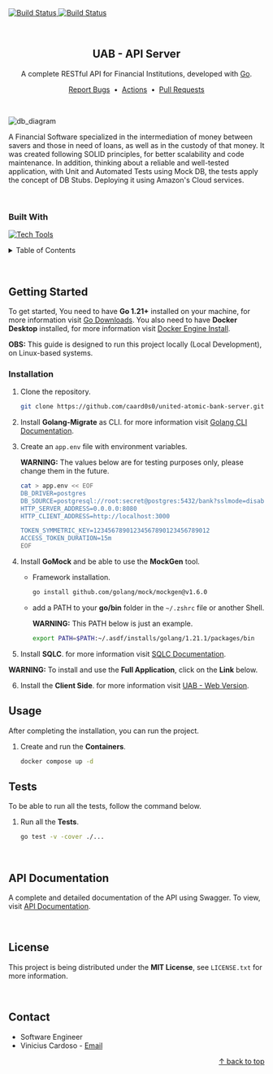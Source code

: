 <div id="top"></div>


<!-- CI Badge -->
<a href="https://github.com/caard0s0/united-atomic-bank-server/actions/workflows/ci.yml">
    <img src="https://github.com/caard0s0/united-atomic-bank-server/actions/workflows/ci.yml/badge.svg?branch=main" alt="Build Status">
</a>

<!-- Build & Publish Docker Badge -->
<a href="https://github.com/caard0s0/united-atomic-bank-server/actions/workflows/deploy.yml">
    <img src="https://github.com/caard0s0/united-atomic-bank-server/actions/workflows/deploy.yml/badge.svg?branch=main" alt="Build Status">
</a>

&nbsp;


<!-- About the Project -->
<div align="center">
    <h2>UAB - API Server</h2>
    <p>A complete RESTful API for Financial Institutions, developed with <a href="https://go.dev/">Go</a>.</p>
    <a href="https://github.com/caard0s0/united-atomic-bank-server/issues">Report Bugs</a>
    &nbsp;&bull;&nbsp;
    <a href="https://github.com/caard0s0/united-atomic-bank-server/actions">Actions</a>
    &nbsp;&bull;&nbsp;
    <a href="https://github.com/caard0s0/united-atomic-bank-server/pulls">Pull Requests</a>
</div>

&nbsp;

![db_diagram](https://github.com/caard0s0/united-atomic-bank-server/assets/95318788/c9d6c5fe-f96b-4053-bbd7-b2297caf994b)

A Financial Software specialized in the intermediation of money between savers and those in need of loans, as well as in the custody of that money. It was created following SOLID principles, for better scalability and code maintenance. In addition, thinking about a reliable and well-tested application, with Unit and Automated Tests using Mock DB, the tests apply the concept of DB Stubs. Deploying it using Amazon's Cloud services.

&nbsp;

<h3>Built With</h3>

[![Tech Tools](https://skillicons.dev/icons?i=go,postgres,docker,aws,kubernetes,githubactions,postman)](https://skillicons.dev)


<!-- Table of Contents -->
<details>
  <summary>Table of Contents</summary>
    <ol>
        <li>
            <a href="#getting-started">Getting Started</a>
            <ul>
                <li><a href="#installation">Installation</a></li>
                <li><a href="#usage">Usage</a></li>
                <li><a href="#tests">Tests</a></li>
                <li><a href="#api-documentation">API Documentation</a></li>
            </ul>
        </li>
        <li><a href="#license">License</a></li>
        <li><a href="#contact">Contact</a></li>
    </ol>
</details>

&nbsp;


<!-- Getting Started -->
<h2 id="getting-started">Getting Started</h2>

<p>To get started, You need to have <strong>Go 1.21+</strong> installed on your machine, for more information visit <a href="https://go.dev/dl/">Go Downloads</a>. You also need to have <strong>Docker Desktop</strong> installed, for more information visit <a href="https://docs.docker.com/engine/install/">Docker Engine Install</a>.</p>

<p><strong>OBS:</strong> This guide is designed to run this project locally (Local Development), on Linux-based systems.</p>


<!-- Installation -->
<h3 id="installation">Installation</h3>

1. Clone the repository.
    ```bash
    git clone https://github.com/caard0s0/united-atomic-bank-server.git
    ```

2. Install <strong>Golang-Migrate</strong> as CLI. for more information visit <a href="https://github.com/golang-migrate/migrate/tree/master/cmd/migrate">Golang CLI Documentation</a>.

3. Create an `app.env` file with environment variables.

    <strong>WARNING:</strong> The values ​​below are for testing purposes only, please change them in the future.

    ```bash
    cat > app.env << EOF
    DB_DRIVER=postgres
    DB_SOURCE=postgresql://root:secret@postgres:5432/bank?sslmode=disable
    HTTP_SERVER_ADDRESS=0.0.0.0:8080
    HTTP_CLIENT_ADDRESS=http://localhost:3000

    TOKEN_SYMMETRIC_KEY=12345678901234567890123456789012
    ACCESS_TOKEN_DURATION=15m
    EOF
    ```

4. Install <strong>GoMock</strong> and be able to use the <strong>MockGen</strong> tool.

    * Framework installation.

        ```bash
        go install github.com/golang/mock/mockgen@v1.6.0
        ```

    * add a PATH to your <strong>go/bin</strong> folder in the `~/.zshrc` file or another Shell.

        <strong>WARNING:</strong> This PATH below is just an example.

        ```bash
        export PATH=$PATH:~/.asdf/installs/golang/1.21.1/packages/bin
        ```

5. Install <strong>SQLC</strong>. for more information visit <a href="https://docs.sqlc.dev/en/latest/index.html">SQLC Documentation</a>.

<strong>WARNING:</strong> To install and use the <strong>Full Application</strong>, click on the <strong>Link</strong> below.

6. Install the <strong>Client Side</strong>. for more information visit <a href="https://github.com/caard0s0/united-atomic-bank-client">UAB - Web Version</a>.


<!-- Usage -->
<h2 id="usage">Usage</h2>

<p>After completing the installation, you can run the project.</p>

1. Create and run the <strong>Containers</strong>.

    ```cmd
    docker compose up -d
    ```


<!-- Tests -->
<h2 id="tests">Tests</h2>

<p>To be able to run all the tests, follow the command below.</p>

1. Run all the <strong>Tests</strong>.

    ```cmd
    go test -v -cover ./...
    ```


<br>

<!-- API Documentation -->
<h2 id="api-documentation">API Documentation</h2>

<p>A complete and detailed documentation of the API using Swagger. To view, visit <a href="https://api.unitedatomicbank.com/docs/index.html#/">API Documentation</a>.</p>

<br>


<!-- License -->
<h2 id="license">License</h2>

This project is being distributed under the <strong>MIT License</strong>, see ```LICENSE.txt``` for more information.


<br>


<!-- Contact -->
<h2 id="contact">Contact</h2>

* Software Engineer  
* Vinicius Cardoso - <a href="mailto:cardoso.business.ctt@gmail.com">Email</a>

<p align="right">
    <a href="#top"> &uarr; back to top</a>
</p> 
